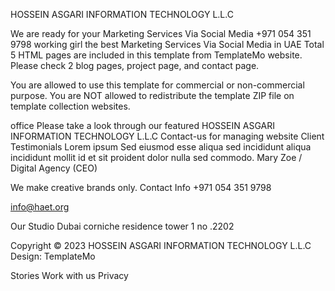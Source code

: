  HOSSEIN ASGARI INFORMATION TECHNOLOGY L.L.C

We are ready for your Marketing Services Via Social Media
 +971 054 351 9798
working girl
the best Marketing Services Via Social Media in UAE
Total 5 HTML pages are included in this template from TemplateMo website. Please check 2 blog pages, project page, and contact page.

You are allowed to use this template for commercial or non-commercial purpose. You are NOT allowed to redistribute the template ZIP file on template collection websites.

office
Please take a look through our featured HOSSEIN ASGARI INFORMATION TECHNOLOGY L.L.C
Contact-us for managing
website
Client Testimonials
Lorem ipsum Sed eiusmod esse aliqua sed incididunt aliqua incididunt mollit id et sit proident dolor nulla sed commodo.
Mary Zoe / Digital Agency (CEO)

We make creative brands only.
Contact Info
 +971 054 351 9798

 info@haet.org

Our Studio
 Dubai corniche residence tower 1 no .2202

Copyright © 2023 HOSSEIN ASGARI INFORMATION TECHNOLOGY L.L.C
Design: TemplateMo

Stories Work with us Privacy
   
